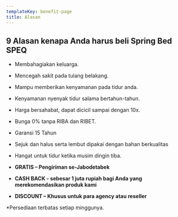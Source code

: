 ```yaml
---
templateKey: benefit-page
title: Alasan 
---
```

## 9 Alasan kenapa Anda harus beli Spring Bed SPEQ

* Membahagiakan keluarga.
* Mencegah sakit pada tulang belakang.
* Mampu memberikan kenyamanan pada tidur anda.
* Kenyamanan nyenyak tidur salama bertahun-tahun.
* Harga bersahabat, dapat dicicil sampai dengan 10x.
* Bunga 0% tanpa RIBA dan RIBET.
* Garansi 15 Tahun
* Sejuk dan halus serta lembut dipakai dengan bahan berkualitas
* Hangat untuk tidur ketika musim dingin tiba.

* **GRATIS – Pengiriman se-Jabodetabek**
* **CASH BACK - sebesar 1 juta rupiah bagi Anda yang merekomendasikan produk kami**
* **DISCOUNT – Khusus untuk para agency atau reseller**

\*Persediaan terbatas setiap minggunya.
